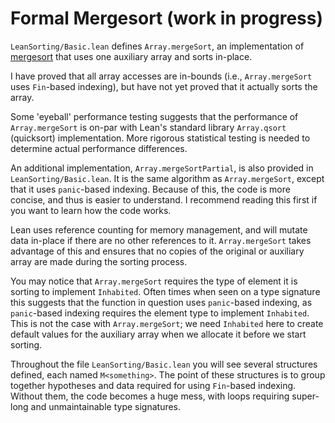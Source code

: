 # Formal Mergesort (work in progress)

`LeanSorting/Basic.lean` defines `Array.mergeSort`, an implementation
of [mergesort](https://en.wikipedia.org/wiki/Merge_sort) that uses one auxiliary array and sorts in-place.

I have proved that all array accesses are in-bounds (i.e., `Array.mergeSort` uses `Fin`-based indexing), but have not yet proved that it actually sorts the array.

Some 'eyeball' performance testing suggests that the performance of `Array.mergeSort` is on-par with Lean's standard library `Array.qsort` (quicksort) implementation. More rigorous statistical testing is needed to determine actual performance differences.

An additional implementation, `Array.mergeSortPartial`, is also provided in `LeanSorting/Basic.lean`. It is the same algorithm as `Array.mergeSort`, except that it uses `panic`-based indexing. Because of this, the code is more concise, and thus is easier to understand. I recommend reading this first if you want to learn how the code works.

Lean uses reference counting for memory management, and will mutate data in-place if there are no other references to it. `Array.mergeSort` takes advantage of this and ensures that no copies of the original or auxiliary array are made during the sorting process.

You may notice that `Array.mergeSort` requires the type of element it is sorting to implement `Inhabited`. Often times when seen on a type signature this suggests that the function in question uses `panic`-based indexing, as `panic`-based indexing requires the element type to implement `Inhabited`. This is not the case with `Array.mergeSort`; we need `Inhabited` here to create default values for the auxiliary array when we allocate it before we start sorting.

Throughout the file `LeanSorting/Basic.lean` you will see several structures defined, each named `M<something>`. The point of these structures is to group together hypotheses and data required for using `Fin`-based indexing. Without them, the code becomes a huge mess, with loops requiring super-long and unmaintainable type signatures.